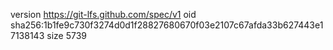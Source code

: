 version https://git-lfs.github.com/spec/v1
oid sha256:1b1fe9c730f3274d0d1f28827680670f03e2107c67afda33b627443e17138143
size 5739
